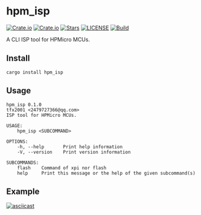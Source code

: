 # hpm_isp

[![Crate.io](https://img.shields.io/crates/v/hpm_isp)](https://crates.io/crates/hpm_isp)
[![Crate.io](https://img.shields.io/crates/d/hpm_isp)](https://crates.io/crates/hpm_isp)
[![Stars](https://img.shields.io/github/stars/tfx2001/hpm_isp)](https://github.com/tfx2001/hpm_isp)
[![LICENSE](https://img.shields.io/github/license/tfx2001/hpm_isp)](https://github.com/tfx2001/hpm_isp/blob/main/LICENSE)
[![Build](https://img.shields.io/github/workflow/status/tfx2001/hpm_isp/Build)](https://github.com/tfx2001/hpm_isp/actions/workflows/build.yml)

A CLI ISP tool for HPMicro MCUs.

## Install

```shell
cargo install hpm_isp
```

## Usage

```shell
hpm_isp 0.1.0                              
tfx2001 <2479727366@qq.com>                
ISP tool for HPMicro MCUs.                 

USAGE:
    hpm_isp <SUBCOMMAND>

OPTIONS:
    -h, --help       Print help information
    -V, --version    Print version information

SUBCOMMANDS:
    flash    Command of xpi nor flash
    help     Print this message or the help of the given subcommand(s)
```

## Example

[![asciicast](https://asciinema.org/a/489666.svg)](https://asciinema.org/a/489666)
